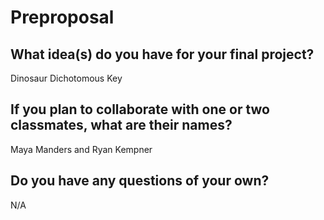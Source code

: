# Preproposal

## What idea(s) do you have for your final project?

Dinosaur Dichotomous Key

## If you plan to collaborate with one or two classmates, what are their names?

Maya Manders and Ryan Kempner

## Do you have any questions of your own?

N/A
